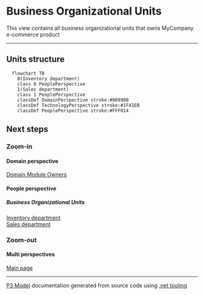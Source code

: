 ﻿
# Business Organizational Units

This view contains all business organizational units that owns MyCompany e-commerce product  

---



## Units structure

```mermaid
  flowchart TB
    0(Inventory department)
    class 0 PeoplePerspective
    1(Sales department)
    class 1 PeoplePerspective
    classDef DomainPerspective stroke:#009900
    classDef TechnologyPerspective stroke:#1F41EB
    classDef PeoplePerspective stroke:#FFF014
```

## Next steps


### Zoom-in


#### Domain perspective

[Domain Module Owners](../../Domain/Concepts/DomainModuleOwners.md)  

#### People perspective


##### Business Organizational Units

[Inventory department](InventoryDepartment.md)  
[Sales department](SalesDepartment.md)  

### Zoom-out


#### Multi perspectives

[Main page](../../README.md)  

---

[P3 Model](https://github.com/P3-model/P3-model) documentation generated from source code using [.net tooling](https://github.com/P3-model/P3-model-dotnet)